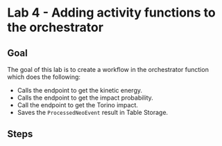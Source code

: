 # Lab 4 -  Adding activity functions to the orchestrator

## Goal

The goal of this lab is to create a workflow in the orchestrator function which does the following:

- Calls the endpoint to get the kinetic energy.
- Calls the endpoint to get the impact probability.
- Call the endpoint to get the Torino impact.
- Saves the `ProcessedNeoEvent` result in Table Storage.

## Steps



